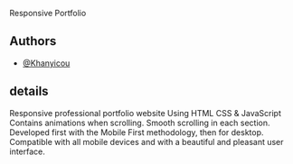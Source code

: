 Responsive Portfolio


## Authors
- [@Khanyicou](https://www.github.com/Khanyicou)


## details
Responsive professional portfolio website Using HTML CSS & JavaScript
Contains animations when scrolling.
Smooth scrolling in each section.
Developed first with the Mobile First methodology, then for desktop.
Compatible with all mobile devices and with a beautiful and pleasant user interface.
